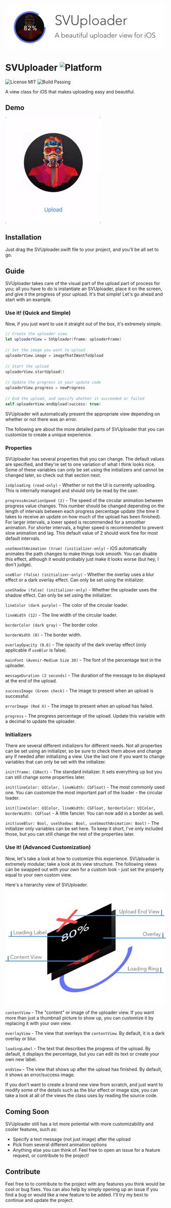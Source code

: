  ![Upload](Images/Banner.png)

# SVUploader ![Platform](https://img.shields.io/badge/platform-iOS-677cf4.svg)
![License MIT](https://img.shields.io/badge/license-MIT-blue.svg)
![Build Passing](https://img.shields.io/badge/build-passing-brightgreen.svg)

A view class for iOS that makes uploading easy and beautiful.

## Demo

 ![Upload](Images/SVUploaderDemo.gif)

## Installation

Just drag the SVUploader.swift file to your project, and you'll be all set to go.

## Guide

SVUploader takes care of the visual part of the upload part of process for you; all you have to do is instantiate an SVUploader, place it on the screen, and give it the progress of your upload. It's that simple! Let's go ahead and start with an example.


### Use it! (Quick and Simple)

Now, if you just want to use it straight out of the box, it's extremely simple.

```swift
// Create the uploader view
let uploaderView = SVUploader(frame: uploaderFrame)

// Set the image you want to upload
uploaderView.image = imageThatIWantToUpload

// Start the upload
uploaderView.startUpload()

// Update the progress in your update code
uploaderView.progress = newProgress

// End the upload, and specify whether it succeeded or failed
self.uploaderView.endUpload(success: true)
```
SVUploader will automatically present the appropriate view depending on whether or not there was an error.

The following are about the more detailed parts of SVUploader that you can customize to create a unique experience.


### Properties

SVUploader has several properties that you can change. The default values are specified, and they're set to one variation of what I think looks nice. Some of these variables can only be set using the initializers and cannot be changed later, so check out that section next.

`isUploading (read-only)` - Whether or not the UI is currently uploading. This is internally managed and should only be read by the user.

`progressAnimationSpeed (2)` - The speed of the circular animation between progress value changes. This number should be changed depending on the length of intervals between each progress percentage update (the time it takes to receive an update on how much of the upload has been finished). For larger intervals, a lower speed is recommended for a smoother animation. For shorter intervals, a higher speed is recommended to prevent slow animation and lag. This default value of 2 should work fine for most default intervals.

`useSmoothAnimation (true) (initializer-only)` - iOS automatically animates the path changes to make things look smooth. You can disable this effect, although it would probably just make it looks worse (but hey, I don't judge).

`useBlur (false) (initializer-only)` - Whether the overlay uses a blur effect or a dark overlay effect. Can only be set using the initializer.

`useShadow (false) (initializer-only)` - Whether the uploader uses the shadow effect. Can only be set using the initializer.

`lineColor (dark purple)` - The color of the circular loader.

`lineWidth (12)` - The line width of the circular loader.

`borderColor (dark gray)` - The border color.

`borderWidth (0)` - The border width.

`overlayOpacity (0.6)` - The opacity of the dark overlay effect (only applicable if `useBlur` is false).

`mainFont (Avenir-Medium Size 30)` - The font of the percentage text in the uploader.

`messageDuration (2 seconds)` - The duration of the message to be displayed at the end of the upload.

`successImage (Green check)` - The image to present when an upload is successful.

`errorImage (Red X)` - The image to present when an upload has failed.

`progress` - The progress percentage of the upload. Update this variable with a decimal to update the uploader.




### Initializers

There are several different initializers for different needs. Not all properties can be set using an initializer, so be sure to check them above and change any if needed after initializing a view. Use the last one if you want to change variables that can only be set with the initializer.

`init(frame: CGRect)` - The standard initalizer. It sets everything up but you can still change some properties later.

`init(lineColor: UIColor, lineWidth: CGFloat)` - The most commonly used one. You can customize the most important part of the loader - the circular loader.

`init(lineColor: UIColor, lineWidth: CGFloat, borderColor: UIColor, borderWidth: CGFloat` - A little fancier. You can now add in a border as well.

`init(useBlur: Bool, useShadow: Bool, useSmoothAnimation: Bool)` - The initializer only variables can be set here. To keep it short, I've only included those, but you can still change the rest of the properties later.

### Use it! (Advanced Customization)

Now, let's take a look at how to customize this experience. SVUploader is extremely modular; take a look at its view structure. The following views can be swapped out with your own for a custom look - just set the property equal to your own custom view.

Here's a hierarchy view of SVUploader.

 ![Upload](Images/Hierarchy.png)

`contentView` - The "content" or image of the uploader view. If you want more than just a thumbnail picture to show up, you can customize it by replacing it with your own view.

`overlayView` - The view that overlays the `contentView`. By default, it is a dark overlay or blur.

`loadingLabel` - The text that describes the progress of the upload. By default, it displays the percentage, but you can edit its text or create your own new label.

`endView` - The view that shows up after the upload has finished. By default, it shows an error/success image.

If you don't want to create a brand new view from scratch, and just want to modify some of the details such as the blur effect or image size, you can take a look at all of the views the class uses by reading the source code.

## Coming Soon

SVUploader still has a lot more potential with more customizability and cooler features, such as:

- Specify a text message (not just image) after the upload
- Pick from several different animation options
- Anything else you can think of. Feel free to open an issue for a feature request, or contribute to the project!


## Contribute
Feel free to to contribute to the project with any features you think would be cool or bug fixes. You can also help by simply opening up an issue if you find a bug or would like a new feature to be added. I'll try my best to continue and update the project.